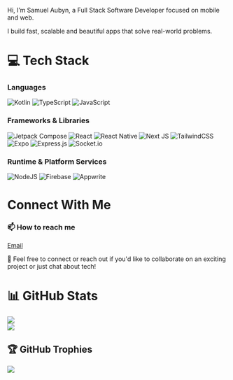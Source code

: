 Hi, I’m Samuel Aubyn, a Full Stack Software Developer focused on mobile and web.

I build fast, scalable and beautiful apps that solve real-world problems.

# 💻 Tech Stack

### **Languages**  
![Kotlin](https://img.shields.io/badge/kotlin-%230095D5.svg?style=for-the-badge&logo=kotlin&logoColor=white)   ![TypeScript](https://img.shields.io/badge/typescript-%23007ACC.svg?style=for-the-badge&logo=typescript&logoColor=white)   ![JavaScript](https://img.shields.io/badge/javascript-%23323330.svg?style=for-the-badge&logo=javascript&logoColor=%23F7DF1E)

### **Frameworks & Libraries**
![Jetpack Compose](https://img.shields.io/badge/Jetpack%20Compose-4285F4?style=for-the-badge&logo=android&logoColor=white)   ![React](https://img.shields.io/badge/react-%2320232a.svg?style=for-the-badge&logo=react&logoColor=%2361DAFB)   ![React Native](https://img.shields.io/badge/react_native-%2320232a.svg?style=for-the-badge&logo=react&logoColor=%2361DAFB)   ![Next JS](https://img.shields.io/badge/Next-black?style=for-the-badge&logo=next.js&logoColor=white)   ![TailwindCSS](https://img.shields.io/badge/tailwindcss-%2338B2AC.svg?style=for-the-badge&logo=tailwind-css&logoColor=white)   ![Expo](https://img.shields.io/badge/expo-1C1E24?style=for-the-badge&logo=expo&logoColor=#D04A37)   ![Express.js](https://img.shields.io/badge/express.js-%23404d59.svg?style=for-the-badge&logo=express&logoColor=%2361DAFB)   ![Socket.io](https://img.shields.io/badge/Socket.io-black?style=for-the-badge&logo=socket.io&badgeColor=010101)

### **Runtime & Platform Services**
![NodeJS](https://img.shields.io/badge/node.js-6DA55F?style=for-the-badge&logo=node.js&logoColor=white)   ![Firebase](https://img.shields.io/badge/firebase-%23039BE5.svg?style=for-the-badge&logo=firebase)   ![Appwrite](https://img.shields.io/badge/Appwrite-%23FD366E.svg?style=for-the-badge&logo=appwrite&logoColor=white)

# Connect With Me
### 📫 How to reach me

  [Email](mailto:aubynsamuel05@gmail.com)

🤝 Feel free to connect or reach out if you'd like to collaborate on an exciting project or just chat about tech!

# 📊 GitHub Stats
![](https://github-readme-stats.vercel.app/api?username=aubynsamuel&theme=cobalt&hide_border=false&include_all_commits=true&count_private=true)<br/>
![](https://github-readme-stats.vercel.app/api/top-langs/?username=aubynsamuel&theme=cobalt&hide_border=false&include_all_commits=true&count_private=true&layout=compact)

## 🏆 GitHub Trophies
![](https://github-profile-trophy.vercel.app/?username=aubynsamuel&theme=buefy&no-frame=false&no-bg=false&margin-w=4)
